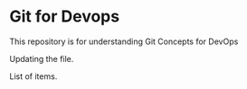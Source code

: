 # Git for Devops

This repository is for understanding Git Concepts for DevOps

Updating the file.

List of items.
